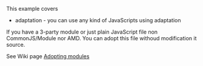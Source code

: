 This example covers

  * adaptation - you can use any kind of JavaScripts using adaptation

If you have a 3-party module or just plain JavaScript file non CommonJS/Module nor AMD.
You can adopt this file withoud modification it source.

See Wiki page [Adopting modules](https://github.com/azproduction/lmd/wiki/Adopting-modules)
